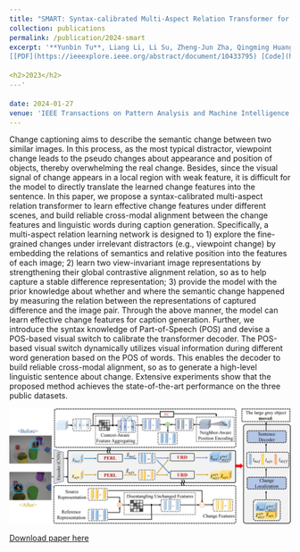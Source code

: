 ```yaml
---
title: "SMART: Syntax-calibrated Multi-Aspect Relation Transformer for Change Captioning"
collection: publications
permalink: /publication/2024-smart
excerpt: '**Yunbin Tu**, Liang Li, Li Su, Zheng-Jun Zha, Qingming Huang.
[[PDF](https://ieeexplore.ieee.org/abstract/document/10433795) [Code](https://github.com/tuyunbin/SMART)]'

<h2>2023</h2>
---'

date: 2024-01-27
venue: 'IEEE Transactions on Pattern Analysis and Machine Intelligence  (TPAMI, Impact Factor:20.8), 46(07): 4926-4943, January'
---
```


Change captioning aims to describe the semantic change between two similar images. In this process, as the most typical distractor, viewpoint change leads to the pseudo changes about appearance and position of objects, thereby overwhelming the real change. Besides, since the visual signal of change appears in a local region with weak feature, it is difficult for the model to directly translate the learned change features into the sentence. In this paper, we propose a syntax-calibrated multi-aspect relation transformer to learn effective change features under different scenes, and build reliable cross-modal alignment between the change features and linguistic words during caption generation. Specifically, a multi-aspect relation learning network is designed to 1) explore the fine-grained changes under irrelevant distractors (e.g., viewpoint change) by embedding the relations of semantics and relative position into the features of each image; 2) learn two view-invariant image representations by strengthening their global contrastive alignment relation, so as to help capture a stable difference representation; 3) provide the model with the prior knowledge about whether and where the semantic change happened by measuring the relation between the representations of captured difference and the image pair. Through the above manner, the model can learn effective change features for caption generation. Further, we introduce the syntax knowledge of Part-of-Speech (POS) and devise a POS-based visual switch to calibrate the transformer decoder. The POS-based visual switch dynamically utilizes visual information during different word generation based on the POS of words. This enables the decoder to build reliable cross-modal alignment, so as to generate a high-level linguistic sentence about change. Extensive experiments show that the proposed method achieves the state-of-the-art performance on the three public datasets.

![](https://github.com/tuyunbin/tuyunbin.github.io/blob/master/images/vard_framework.png)

[Download paper here](https://ieeexplore.ieee.org/abstract/document/10433795)
